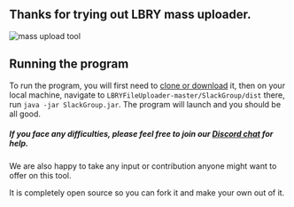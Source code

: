 ## Thanks for trying out LBRY mass uploader.
![mass upload tool](https://cdn.discordapp.com/attachments/439860056683446293/581452919682105354/image0.jpg)

## Running the program
To run the program, you will first need to [clone or download](https://github.com/Blanxs/LBRYFileUploader.git) it, then on your local machine, navigate to `LBRYFileUploader-master/SlackGroup/dist` 
there, run `java -jar SlackGroup.jar`. The program will launch and you should be all good.

##### If you face any difficulties, please feel free to join our [Discord chat](https://discord.gg/gCeVheq) for help.
We are also happy to take any input or contribution anyone might want to offer on this tool.

It is completely open source so you can fork it and make your own out of it.
